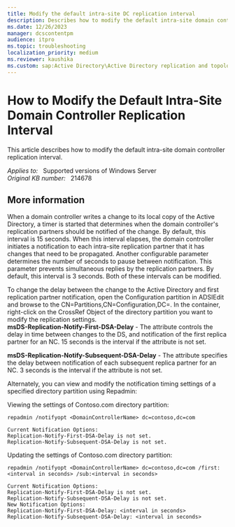 ```yaml
---
title: Modify the default intra-site DC replication interval
description: Describes how to modify the default intra-site domain controller replication interval.
ms.date: 12/26/2023
manager: dcscontentpm
audience: itpro
ms.topic: troubleshooting
localization_priority: medium
ms.reviewer: kaushika
ms.custom: sap:Active Directory\Active Directory replication and topology, csstroubleshoot
---
```

# How to Modify the Default Intra-Site Domain Controller Replication Interval

This article describes how to modify the default intra-site domain controller replication interval.

_Applies to:_ &nbsp; Supported versions of Windows Server  
_Original KB number:_ &nbsp; 214678

## More information

When a domain controller writes a change to its local copy of the Active Directory, a timer is started that determines when the domain controller's replication partners should be notified of the change. By default, this interval is 15 seconds. When this interval elapses, the domain controller initiates a notification to each intra-site replication partner that it has changes that need to be propagated. Another configurable parameter determines the number of seconds to pause between notification. This parameter prevents simultaneous replies by the replication partners. By default, this interval is 3 seconds. Both of these intervals can be modified.

To change the delay between the change to the Active Directory and first replication partner notification, open the Configuration partition in ADSIEdit and browse to the CN=Partitions,CN=Configuration,DC=<domain>. In the container, right-click on the CrossRef Object of the directory partition you want to modify the replication settings.  
**msDS-Replication-Notify-First-DSA-Delay** - The attribute controls the delay in time between changes to the DS, and notification of the first replica partner for an NC. 15 seconds is the interval if the attribute is not set.

**msDS-Replication-Notify-Subsequent-DSA-Delay** - The attribute specifies the delay between notification of each subsequent replica partner for an NC. 3 seconds is the interval if the attribute is not set.  
  
Alternately, you can view and modify the notification timing settings of a specified directory partition using Repadmin:

Viewing the settings of Contoso.com directory partition:


```console
repadmin /notifyopt <DomainControllerName> dc=contoso,dc=com
```


```output
Current Notification Options:
Replication-Notify-First-DSA-Delay is not set.
Replication-Notify-Subsequent-DSA-Delay is not set.
```

Updating the settings of Contoso.com directory partition:

```console
repadmin /notifyopt <DomainControllerName> dc=contoso,dc=com /first:<interval in seconds> /sub:<interval in seconds>
```

```output
Current Notification Options:
Replication-Notify-First-DSA-Delay is not set.
Replication-Notify-Subsequent-DSA-Delay is not set.
New Notification Options:
Replication-Notify-First-DSA-Delay: <interval in seconds>
Replication-Notify-Subsequent-DSA-Delay: <interval in seconds>
```

